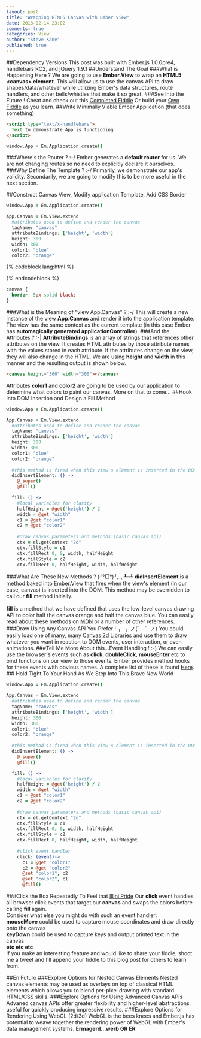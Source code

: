 ```yaml
---
layout: post
title: "Wrapping HTML5 Canvas with Ember View"
date: 2013-02-14 23:02
comments: true 
categories: View 
author: "Steve Kane"
published: true 
---
```

##Dependency Versions
This post was built with Ember.js 1.0.0pre4, handlebars RC2, and jQuery 1.9.1
##Understand The Goal
###What is Happening Here ?
We are going to use **Ember.View** to wrap an **HTML5 \<canvas\> element**.  This will allow us to use the canvas API to draw shapes/data/whatever while utilizing Ember's data structures, route handlers, and other bells/whistles that make it so great.
###See Into the Future !
Cheat and check out this <a href="http://jsfiddle.net/skane/NyxkD/2/">Completed Fiddle</a> Or build your <a href="http://jsfiddle.net">Own Fiddle</a> as you learn.
##Write Minimally Viable Ember Application (that does something)
```html
<script type="text/x-handlebars">
  Text to demonstrate App is functioning
</script>
```
```coffeescript
window.App = Em.Application.create()
```
###Where's the Router    ? :-/
Ember generates a **default router** for us.  We are not changing routes so no need to explicitly declare it ourselves.
###Why Define The Template    ? :-/
Primarily, we demonstrate our app's validity.  Secondarily, we are going to modify this to be more useful in the next section.

##Construct Canvas View, Modify application Template, Add CSS Border
```coffeescript
window.App = Em.Application.create()

App.Canvas = Em.View.extend
  #attributes used to define and render the canvas 
  tagName: "canvas"
  attributeBindings: ['height', 'width']
  height: 300 
  width: 300 
  color1: "blue"
  color2: "orange"
```
{% codeblock lang:html %}
<script type="text/x-handlebars">
  Text to demonstrate App is functioning
  {{ "{{ view 'App.Canvas' " }}}}
</script>
{% endcodeblock %}
```css
canvas {
  border: 5px solid black;
}
```
###What is the Meaning of "view App.Canvas"    ? :-/
This will create a new instance of the view **App.Canvas** and render it into the application template.  The view has the same context as the current template 
(in this case Ember has **automagically generated applicationController**).
###And the Attributes    ? :-|
**AttributeBindings** is an array of strings that references other attributes on the view.  It creates HTML attributes by those attribute names with the values stored
in each attribute.  If the attributes change on the view, they will also change in the HTML.  We are using **height** and **width** in this manner and the resulting
output is shown below.
```html
<canvas height="300" width="300"></canvas>
```
Attributes **color1** and **color2** are going to be used by our application to determine what colors to paint our canvas.  More on that to come...
##Hook Into DOM Insertion and Design a Fill Method
```coffeescript
window.App = Em.Application.create()

App.Canvas = Em.View.extend
  #attributes used to define and render the canvas
  tagName: "canvas"
  attributeBindings: ['height', 'width']
  height: 300 
  width: 300 
  color1: "blue"
  color2: "orange"
  
  #this method is fired when this view's element is inserted in the DOM
  didInsertElement: () ->
    @_super()
    @fill()

  fill: () ->
    #local variables for clarity
    halfHeight = @get('height') / 2
    width = @get "width"
    c1 = @get "color1"
    c2 = @get "color2"
    
    #draw canvas parameters and methods (basic canvas api)
    ctx = el.getContext "2d"
    ctx.fillStyle = c1
    ctx.fillRect 0, 0, width, halfHeight
    ctx.fillStyle = c2
    ctx.fillRect 0, halfHeight, width, halfHeight
```
###What Are These New Methods ?     (╯°□°)╯︵ ┻━┻
**didInsertElement** is a method baked into Ember.View that fires when the view's element (in our case, canvas) is inserted into the DOM.
This method may be overridden to call our **fill** method initially.<br /><br />
**fill** is a method that we have defined that uses the low-level canvas drawing API to color half the canvas orange
 and half the canvas blue.  You can easily read about these methods on <a href="http://developer.mozilla.org">MDN</a> or 
a number of other references.  
###Draw Using Any Canvas API You Prefer !     ┬─┬ ノ(゜-゜ノ)
You could easily load one of many, many <a href="https://docs.google.com/spreadsheet/ccc?key=0Aqj_mVmuz3Y8dHNhUVFDYlRaaXlyX0xYSTVnalV5ZlE#gid=0">Canvas 2d Libraries</a>
and use them to draw whatever you want in reaction to DOM events, user interaction, or even animations.
###Tell Me More About this...Event Handling ! :-) 
We can easily use the browser's events such as **click**, **doubleClick**, **mouseEnter** etc to bind functions on our view to those events.  Ember provides method hooks
for these events with obvious names.  A complete list of these is found <a href="https://emberjs.com/api/classes/Ember.View.html">Here</a>.
##I Hold Tight To Your Hand As We Step Into This Brave New World
```coffeescript
window.App = Em.Application.create()

App.Canvas = Em.View.extend
  #attributes used to define and render the canvas
  tagName: "canvas"
  attributeBindings: ['height', 'width']
  height: 300 
  width: 300
  color1: "blue"
  color2: "orange"
  
  #this method is fired when this view's element is inserted in the DOM
  didInsertElement: () ->
    @_super()
    @fill()

  fill: () ->
    #local variables for clarity
    halfHeight = @get('height') / 2
    width = @get "width"
    c1 = @get "color1"
    c2 = @get "color2"
    
    #draw canvas parameters and methods (basic canvas api)
    ctx = el.getContext "2d"
    ctx.fillStyle = c1
    ctx.fillRect 0, 0, width, halfHeight
    ctx.fillStyle = c2
    ctx.fillRect 0, halfHeight, width, halfHeight
    
    #click event handler
    click: (event)->
      c1 = @get "color1"
      c2 = @get "color2"
      @set "color1", c2
      @set "color2", c1
      @fill()
```
###Click the Box Repeatedly To Feel that <a href="http://www.illinois.edu">Illini Pride</a>
Our **click** event handles all browser click events that target our **canvas** and swaps the colors before calling **fill** again.  
Consider what else you might do with such an event handler: <br />
**mouseMove** could be used to capture mouse coordinates and draw directly onto the canvas<br />
**keyDown** could be used to capture keys and output printed text in the canvas<br />
**etc etc etc**<br />
If you make an interesting feature and would like to share your fiddle, shoot me a tweet and I'll append your fiddle to this blog post for others to learn from.

##En Futuro
###Explore Options for Nested Canvas Elements
Nested canvas elements may be used as overlays on top of classical HTML elements which allows you to blend per-pixel drawing with standard HTML/CSS skills.
###Explore Options for Using Advanced Canvas APIs
Advaned canvas APIs offer greater flexibility and higher-level abstractions useful for quickly producing impressive results.
###Explore Options for Rendering Using WebGL (2d/3d)
WebGL is the bees knees and Ember.js has potential to weave together the rendering power of WebGL with Ember's data management systems.  **Ermagerd...werb GR ER**
